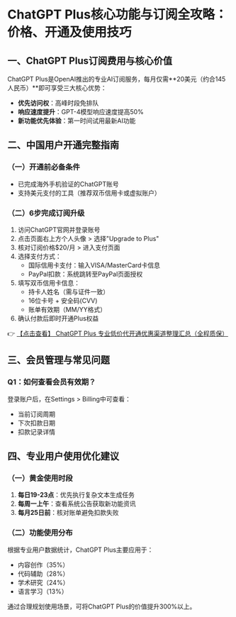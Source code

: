 # ChatGPT Plus核心功能与订阅全攻略：价格、开通及使用技巧

## 一、ChatGPT Plus订阅费用与核心价值

ChatGPT Plus是OpenAI推出的专业AI订阅服务，每月仅需**20美元（约合145人民币）**即可享受三大核心优势：

- **优先访问权**：高峰时段免排队
- **响应速度提升**：GPT-4模型响应速度提高50%
- **新功能优先体验**：第一时间试用最新AI功能

## 二、中国用户开通完整指南

### （一）开通前必备条件
- 已完成海外手机验证的ChatGPT账号
- 支持美元支付的工具（推荐双币信用卡或虚拟账户）

### （二）6步完成订阅升级
1. 访问ChatGPT官网并登录账号
2. 点击页面右上方个人头像 > 选择"Upgrade to Plus"
3. 核对订阅价格$20/月 > 进入支付页面
4. 选择支付方式：
   - 国际信用卡支付：输入VISA/MasterCard卡信息
   - PayPal扣款：系统跳转至PayPal页面授权
5. 填写双币信用卡信息：
   - 持卡人姓名（需与证件一致）
   - 16位卡号 + 安全码(CVV)
   - 账单有效期（MM/YY格式）
6. 确认付款后即时开通Plus权益

👉 [【点击查看】 ChatGPT Plus 专业低价代开通优惠渠道整理汇总（全程质保）](https://bit.ly/DaiKai)

## 三、会员管理与常见问题

### Q1：如何查看会员有效期？
登录账户后，在Settings > Billing中可查看：
- 当前订阅周期
- 下次扣款日期
- 扣款记录详情

## 四、专业用户使用优化建议

### （一）黄金使用时段
1. **每日19-23点**：优先执行复杂文本生成任务
2. **每周一上午**：查看系统公告获取新功能资讯
3. **每月25日前**：核对账单避免扣款失败

### （二）功能使用分布
根据专业用户数据统计，ChatGPT Plus主要应用于：
- 内容创作（35%）
- 代码辅助（28%）
- 学术研究（24%）
- 语言学习（13%）

通过合理规划使用场景，可将ChatGPT Plus的价值提升300%以上。